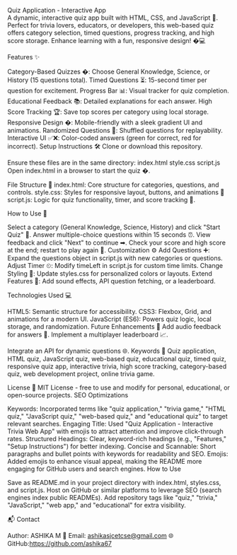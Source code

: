 Quiz Application - Interactive App  
A dynamic, interactive quiz app built with HTML, CSS, and JavaScript 🚀. Perfect for trivia 
lovers, educators, or developers, this web-based quiz offers category selection, timed questions, 
progress tracking, and high score storage. Enhance learning with a fun, responsive design! 
�💻 
 
Features ✨ 
 
Category-Based Quizzes �: Choose General Knowledge, Science, or History (15 questions 
total). 
Timed Questions ⏳: 15-second timer per question for excitement. 
Progress Bar 📊: Visual tracker for quiz completion. 
Educational Feedback 📚: Detailed explanations for each answer. 
High Score Tracking 🏆: Save top scores per category using local storage. 
Responsive Design �: Mobile-friendly with a sleek gradient UI and animations. 
Randomized Questions 🔀: Shuffled questions for replayability. 
Interactive UI ✅❌: Color-coded answers (green for correct, red for incorrect). 
Setup Instructions 🛠 
Clone or download this repository. 
 
Ensure these files are in the same directory: 
index.html 
style.css 
script.js 
Open index.html in a browser to start the quiz �. 
 
File Structure 📂 
index.html: Core structure for categories, questions, and controls. 
style.css: Styles for responsive layout, buttons, and animations 🎨 
script.js: Logic for quiz functionality, timer, and score tracking 🧠. 
 
How to Use 📖 
 
Select a category (General Knowledge, Science, History) and click "Start Quiz" 🚀. 
Answer multiple-choice questions within 15 seconds ⏰. 
View feedback and click "Next" to continue ➡. 
Check your score and high score at the end; restart to play again 🔄. 
Customization ⚙ 
Add Questions ➕: Expand the questions object in script.js with new categories or questions. 
Adjust Timer ⏲: Modify timeLeft in script.js for custom time limits. 
Change Styling 🎨: Update styles.css for personalized colors or layouts. 
Extend Features 🚀: Add sound effects, API question fetching, or a leaderboard. 
 
Technologies Used 💻 
 
HTML5: Semantic structure for accessibility. 
CSS3: Flexbox, Grid, and animations for a modern UI. 
JavaScript (ES6): Powers quiz logic, local storage, and randomization. 
Future Enhancements 🌟 
Add audio feedback for answers 🎵. 
Implement a multiplayer leaderboard 📈. 
 
Integrate an API for dynamic questions 🌐. 
Keywords 🔎 
Quiz application, HTML quiz, JavaScript quiz, web-based quiz, educational quiz, timed quiz, 
responsive quiz app, interactive trivia, high score tracking, category-based quiz, web 
development project, online trivia game. 
 
License 📜 
MIT License - free to use and modify for personal, educational, or open-source projects. 
SEO Optimizations 
 
Keywords: Incorporated terms like "quiz application," "trivia game," "HTML quiz," "JavaScript 
quiz," "web-based quiz," and "educational quiz" to target relevant searches. 
Engaging Title: Used "Quiz Application - Interactive Trivia Web App" with emojis to attract 
attention and improve click-through rates. 
Structured Headings: Clear, keyword-rich headings (e.g., "Features," "Setup Instructions") for 
better indexing. 
Concise and Scannable: Short paragraphs and bullet points with keywords for readability and 
SEO. 
Emojis: Added emojis to enhance visual appeal, making the README more engaging for 
GitHub users and search engines. 
How to Use 
 
Save as README.md in your project directory with index.html, styles.css, and script.js. 
Host on GitHub or similar platforms to leverage SEO (search engines index public READMEs). 
Add repository tags like "quiz," "trivia," "JavaScript," "web app," and "educational" for extra 
visibility. 
 
📬 Contact 
 
Author: ASHIKA M 
📧 Email: ashikasjcetcse@gmail.com 
🌐 GitHub:https://github.com/ashika67 
 
 
